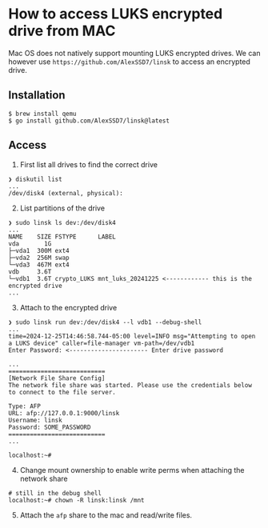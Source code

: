 # How to access LUKS encrypted drive from MAC

Mac OS does not natively support mounting LUKS encrypted drives. We can however use `https://github.com/AlexSSD7/linsk` to access an encrypted drive.

## Installation

```
$ brew install qemu
$ go install github.com/AlexSSD7/linsk@latest
```

## Access

1. First list all drives to find the correct drive
```
❯ diskutil list
...
/dev/disk4 (external, physical):
```

2. List partitions of the drive
```
❯ sudo linsk ls dev:/dev/disk4
...
NAME    SIZE FSTYPE      LABEL
vda       1G
├─vda1  300M ext4
├─vda2  256M swap
└─vda3  467M ext4
vdb     3.6T
└─vdb1  3.6T crypto_LUKS mnt_luks_20241225 <------------ this is the encrypted drive
...
```

3. Attach to the encrypted drive
```
❯ sudo linsk run dev:/dev/disk4 --l vdb1 --debug-shell
...
time=2024-12-25T14:46:58.744-05:00 level=INFO msg="Attempting to open a LUKS device" caller=file-manager vm-path=/dev/vdb1
Enter Password: <---------------------- Enter drive password

...
===========================
[Network File Share Config]
The network file share was started. Please use the credentials below to connect to the file server.

Type: AFP
URL: afp://127.0.0.1:9000/linsk
Username: linsk
Password: SOME_PASSWORD
===========================
...

localhost:~#
```

4. Change mount ownership to enable write perms when attaching the network share

```
# still in the debug shell
localhost:~# chown -R linsk:linsk /mnt
```

5. Attach the `afp` share to the mac and read/write files.
